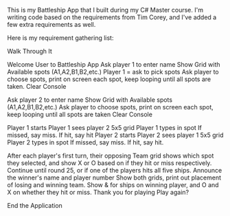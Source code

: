 This is my Battleship App that I built during my C# Master course. I'm writing code based on the requirements from Tim Corey, and I've added a few extra requirements as well. 

Here is my requirement gathering list:

Walk Through It

Welcome User to Battleship App
Ask player 1 to enter name
Show Grid with Available spots (A1,A2,B1,B2,etc.)
Player 1 = ask to pick spots 
Ask player to choose spots, print on screen each spot, keep looping until all spots are taken.
Clear Console

Ask player 2 to enter name
Show Grid with Available spots (A1,A2,B1,B2,etc.)
Ask player to choose spots, print on screen each spot, keep looping until all spots are taken
Clear Console

Player 1 starts
Player 1 sees player 2 5x5 grid
Player 1 types in spot
	If missed, say miss.
	If hit, say hit
Player 2 starts
Player 2 sees player 1 5x5 grid
Player 2 types in spot
	If missed, say miss.
	If hit, say hit.

After each player's first turn, their opposing Team grid shows which spot they selected, and show X or O based on if they hit or miss respectively. 
Continue until round 25, or if one of the players hits all five ships.
Announce the winner's name and player number
Show both grids, print out placement of losing and winning team. Show & for ships on winning player, and O and X on whether they hit or miss.
Thank you for playing
Play again?

End the Application

